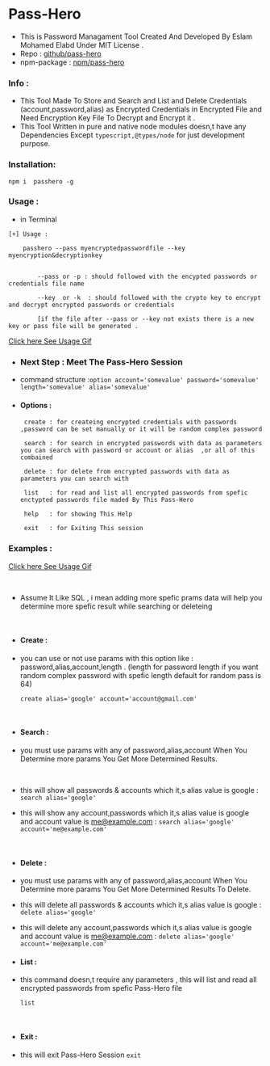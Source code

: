 # Pass-Hero
- This is Password Managament Tool Created And Developed By Eslam Mohamed Elabd Under MIT License .
- Repo : [github/pass-hero](https://github.com/Crypt00o/pass-hero)
- npm-package : [npm/pass-hero](https://www.npmjs.com/package/pass-hero) 

### Info :

- This Tool Made To Store and Search and List and Delete  Credentials (account,password,alias) as Encrypted Credentials in Encrypted File and Need   Encryption Key File To Decrypt and Encrypt it .
- This Tool Written in pure and native node modules doesn,t have any Dependencies Except  `typescript,@types/node` for just development purpose.

### Installation:

`npm i  passhero -g `

### Usage :

- in Terminal

```
[+] Usage : 
       
    passhero --pass myencryptedpasswordfile --key myencryption&decryptionkey 


        --pass or -p : should followed with the encypted passwords or credentials file name 
        
        --key  or -k  : should followed with the crypto key to encrypt and decrypt encrypted passwords or credentials  
      
        [if the file after --pass or --key not exists there is a new key or pass file will be generated . 

```

[Click here See Usage Gif](https://im.ge/i/usage.1Mvba8)
- ###  Next Step : Meet The Pass-Hero Session
- command structure :` option account='somevalue' password='somevalue' length='somevalue' alias='somevalue' `
- #### Options :

    ``` 
     create : for createing encrypted credentials with passwords ,password can be set manually or it will be random complex password
     
     search : for search in encrypted passwords with data as parameters you can search with password or account or alias  ,or all of this combained
     
     delete : for delete from encrypted passwords with data as parameters you can search with 
     
     list   : for read and list all encrypted passwords from spefic enctypted passwords file maded By This Pass-Hero
     
     help   : for showing This Help
     
     exit   : for Exiting This session
     ```
    
### Examples : 
[Click here See Usage Gif](https://im.ge/i/1MvcAh)

<br>

- Assume It Like SQL , i mean adding more spefic prams data will help you determine more  spefic result while searching or deleteing
 
<br>

- #### Create :
- you can use or not use params with this option like : password,alias,account,length . (length for password length if you want random complex password with spefic length default for random pass is 64)

     `create alias='google' account='account@gmail.com'`
<br>

- #### Search :        
- you must use params with any of password,alias,account When You Determine more params You Get More Determined Results.         

 <br>

- this will show all passwords & accounts which it,s alias value is google : 
        ```search alias='google'```

- this will show any account,passwords which it,s alias value is google and account value is me@example.com :
  ```search alias='google' account='me@example.com'```
<br>
     
- #### Delete :
- you must use params with any of password,alias,account When You Determine more params You Get More Determined Results To Delete.
- this will delete all passwords & accounts which it,s alias value is google : 
    ```delete alias='google'```
 - this will delete any account,passwords which it,s alias value is google and account value is me@example.com :
    ```delete alias='google' account='me@example.com'```
    <br> 
    
- #### List :
 - this command doesn,t require any parameters , this will list and read all encrypted passwords from spefic Pass-Hero file

    ```list```
  <br>

- #### Exit :
- this will exit Pass-Hero Session
    ```exit``` 
         
